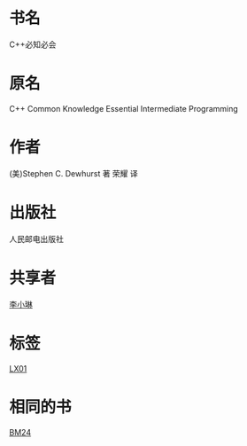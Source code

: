 # 书名 #
C++必知必会

# 原名 #
C++ Common Knowledge
Essential Intermediate Programming

# 作者 #
(美)Stephen C. Dewhurst 著
荣耀 译

# 出版社 #
人民邮电出版社

# 共享者 #
[李小琳](LX.md)

# 标签 #
[LX01](LX01.md)

# 相同的书 #
[BM24](BM24.md)